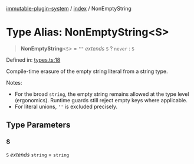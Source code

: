 [immutable-plugin-system](../../README.md) / [index](../README.md) / NonEmptyString

# Type Alias: NonEmptyString\<S\>

> **NonEmptyString**\<`S`\> = `""` *extends* `S` ? `never` : `S`

Defined in: [types.ts:18](https://github.com/agladysh/immutable-plugin-system/blob/6e42ed226f57386126fa674261cc4cffcef8c585/src/types.ts#L18)

Compile-time erasure of the empty string literal from a string type.

Notes:
- For the broad `string`, the empty string remains allowed at the type level
  (ergonomics). Runtime guards still reject empty keys where applicable.
- For literal unions, `''` is excluded precisely.

## Type Parameters

### S

`S` *extends* `string` = `string`
